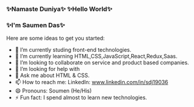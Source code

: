 ### ✨Namaste Duniya✨ ✨Hello World✨ 
###            ✨I'm Saumen Das✨

Here are some ideas to get you started:

- 🔭 I’m currently studing front-end technologies.
- 🌱 I’m currently learning HTML,CSS,JavaScript,React,Redux,Saas.
- 👯 I’m looking to collaborate on service and product based companies.
- 🤔 I’m looking for help with 
- 💬 Ask me about HTML & CSS.
- 📫 How to reach me: LinkedIn: www.linkedin.com/in/sdj19036
- 😄 Pronouns: Soumen (He/His)
- ⚡ Fun fact: I spend almost to learn new technologies.
